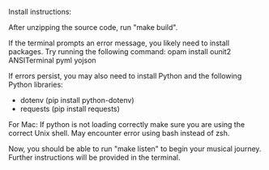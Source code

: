 Install instructions:

After unzipping the source code, run "make build".

If the terminal prompts an error message, you likely need to install packages. Try running the following command: opam install ounit2 ANSITerminal pyml yojson

If errors persist, you may also need to install Python and the following Python libraries:
* dotenv (pip install python-dotenv)
* requests (pip install requests)

For Mac: If python is not loading correctly make sure you are using the correct Unix shell. May encounter error using bash instead of zsh.

Now, you should be able to run "make listen" to begin your musical journey. Further instructions will be provided in the terminal. 